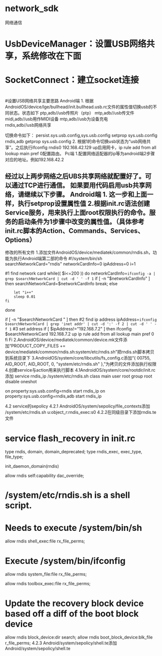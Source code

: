 # network_sdk
网络通信

# UsbDeviceManager：设置USB网络共享，系统修改在下面

# SocketConnect：建立socket连接

# 


#设置USB网络共享主要思路
Android端
1.
根据AndroidOS/device/lge/bullhead/init.bullhead.usb.rc文件的属性值切换usb的不同状态。状态如下
ptp,adb//usb传照片（ptp）
mtp,adb//usb传文件
midi,adb//usb用作MIDI设备
mtp,adb//usb为设备充电 		
rndis,adb//usb网络共享

切换命令如下：
persist.sys.usb.config,sys.usb.config
setprop sys.usb.config  rndis,adb
getprop sys.usb.config
2.
根据1的命令切换usb状态为“usb网络共享”。之后执行ifconfig rndis0 192.168.42.129 up启用网卡，ip rule add from all lookup main pref 0配置路由。
Pc端 
1.配置网络适配器的ip等为android端2步骤对应的地址。例如192.168.42.2

经过以上两步网络之后UBS共享网络就配置好了。可以通过TCP进行通信。
如果要用代码启用usb共享网络，请继续以下步骤。
Android端
1.
这一步和上面一样，执行setprop设置属性值
2.根据init.rc语法创建Service服务，用来执行上面root权限执行的命令。服务的启动条件为1步骤中改变的属性值。（具体参考init.rc脚本的Action、Commands、Services、Options）
----------------------------------------------------------------------------

修改的所有文件
1.添加文件AndroidOS/device/mediatek/common/rndis.sh，功能为执行Android端第二部的命令
#!/system/bin/sh
searchNetworkCard="rndis"
networkCardInfo=0
ipAddress=0
i=1

#1 find network card
while(( $i<=200 ))
do
	networkCardInfo=`ifconfig -a | grep $searchNetworkCard | cut -d ' ' -f 1`
	if [ -n "$networkCardInfo" ]
	then
		searchNetworkCard=$networkCardInfo
		break;
	else

		let "i++"
		sleep 0.01
	fi
done

if [ -n "$searchNetworkCard " ]
then
	#2 find ip address
	ipAddress=`ifconfig $searchNetworkCard | grep 'inet addr' | cut -d ':' -f 2 | cut -d ' ' -f 1`
	#3 set address
	if [ $ipAddress!="192.168.7.2" ]
	then
	   ifconfig $searchNetworkCard 192.168.7.2 up
	   ip rule add from all lookup main pref 0
	fi
Fi
2.AndroidOS/device/mediatek/common/device.mk文件添
加“PRODUCT_COPY_FILES += device/mediatek/common/rndis.sh:system/etc/rndis.sh”把rndis.sh脚本拷贝到系统目录下
3.AndroidOS/system/core/libcutils/fs_config.c添加“{ 00755, AID_ROOT,      AID_ROOT,      0, "system/etc/rndis.sh" },”为拷贝的文件添加执行权限
4.创建service与action用来执行脚本
4.1AndroidOS/system/core/rootdir/init.rc添加
service rndis_ip /system/etc/rndis.sh
    class main
    user root
    group root
    disable
    oneshot

on property:sys.usb.config=rndis
    start rndis_ip
on property:sys.usb.config=rndis,adb
start rndis_ip

4.2 service的sepolicy
4.2.1 AndroidOS/system/sepolicy/file_contexts添加
/system/etc/rndis.sh u:object_r:rndis_exec:s0
4.2.2在同级目录下添加rndis.te文件
# service flash_recovery in init.rc
type rndis, domain, domain_deprecated;
type rndis_exec, exec_type, file_type;

init_daemon_domain(rndis)

allow rndis self:capability dac_override;

# /system/etc/rndis.sh is a shell script.
# Needs to execute /system/bin/sh
allow rndis shell_exec:file rx_file_perms;

# Execute /system/bin/ifconfig
allow rndis system_file:file rx_file_perms;

allow rndis toolbox_exec:file rx_file_perms;

# Update the recovery block device based off a diff of the boot block device
allow rndis block_device:dir search;
allow rndis boot_block_device:blk_file r_file_perms;
4.2.3
Android/system/sepolicy/shell.te添加
Android/system/sepolicy/shell.te

